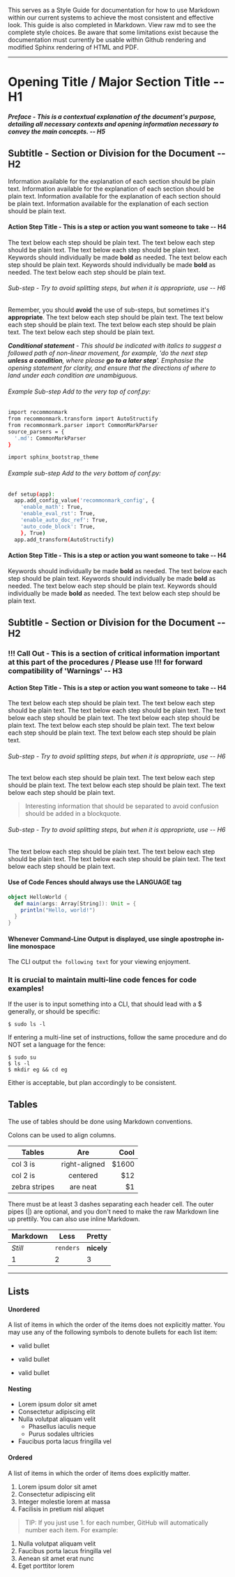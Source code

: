This serves as a Style Guide for documentation for how to use Markdown within our current systems to achieve the most consistent and effective look. This guide is also completed in Markdown. View raw md to see the complete style choices. Be aware that some limitations exist because the documentation must currently be usable within Github rendering and modified Sphinx rendering of HTML and PDF.

---

# Opening Title / Major Section Title -- H1

##### Preface - This is a contextual explanation of the document's purpose, detailing all necessary contexts and opening information necessary to convey the main concepts. -- H5

## Subtitle - Section or Division for the Document -- H2

Information available for the explanation of each section should be plain text. Information available for the explanation of each section should be plain text. Information available for the explanation of each section should be plain text. Information available for the explanation of each section should be plain text.

#### Action Step Title - This is a step or action you want someone to take -- H4

The text below each step should be plain text. The text below each step should be plain text. The text below each step should be plain text. Keywords should individually be made **bold** as needed. The text below each step should be plain text. Keywords should individually be made **bold** as needed. The text below each step should be plain text. 

###### Sub-step - Try to avoid splitting steps, but when it is appropriate, use -- H6

Remember, you should **avoid** the use of sub-steps, but sometimes it's **appropriate**. The text below each step should be plain text. The text below each step should be plain text. The text below each step should be plain text. The text below each step should be plain text. 

_**Conditional statement** - This should be indicated with italics to suggest a followed path of non-linear movement, for example, 'do the next step **unless a condition**, where please **go to a later step**'. Emphasise the opening statement for clarity, and ensure that the directions of where to land under each condition are unambiguous._

###### Example Sub-step Add to the very top of conf.py:

```sh
import recommonmark
from recommonmark.transform import AutoStructify 
from recommonmark.parser import CommonMarkParser 
source_parsers = { 
  '.md': CommonMarkParser
}

import sphinx_bootstrap_theme
```

###### Example sub-step Add to the very bottom of conf.py:

```sh
def setup(app): 
  app.add_config_value('recommonmark_config', {
    'enable_math': True, 
    'enable_eval_rst': True, 
    'enable_auto_doc_ref': True, 
    'auto_code_block': True,
    }, True) 
  app.add_transform(AutoStructify)
```

#### Action Step Title - This is a step or action you want someone to take -- H4

Keywords should individually be made **bold** as needed. The text below each step should be plain text. Keywords should individually be made **bold** as needed. The text below each step should be plain text. Keywords should individually be made **bold** as needed. The text below each step should be plain text.

## Subtitle - Section or Division for the Document -- H2

### !!! Call Out - This is a section of critical information important at this part of the procedures / Please use !!! for forward compatibility of 'Warnings' -- H3

#### Action Step Title - This is a step or action you want someone to take -- H4

The text below each step should be plain text. The text below each step should be plain text. The text below each step should be plain text. The text below each step should be plain text. The text below each step should be plain text. The text below each step should be plain text. The text below each step should be plain text. The text below each step should be plain text. 

###### Sub-step - Try to avoid splitting steps, but when it is appropriate, use -- H6

The text below each step should be plain text. The text below each step should be plain text. The text below each step should be plain text. The text below each step should be plain text. 

> Interesting information that should be separated to avoid confusion should be added in a blockquote. 

###### Sub-step - Try to avoid splitting steps, but when it is appropriate, use -- H6

The text below each step should be plain text. The text below each step should be plain text. The text below each step should be plain text. The text below each step should be plain text. 

#### Use of Code Fences should always use the LANGUAGE tag

```scala
object HelloWorld {
  def main(args: Array[String]): Unit = {
    println("Hello, world!")
  }
}
```

#### Whenever Command-Line Output is displayed, use single apostrophe in-line monospace

The CLI output `the following text` for your viewing enjoyment.

### It is crucial to maintain multi-line code fences for code examples!

If the user is to input something into a CLI, that should lead with a $ generally, or should be specific:

` $ sudo ls -l `

If entering a multi-line set of instructions, follow the same procedure and do NOT set a language for the fence:

```
$ sudo su
$ ls -l
$ mkdir eg && cd eg
```

Either is acceptable, but plan accordingly to be consistent.

## Tables

The use of tables should be done using Markdown conventions.

Colons can be used to align columns.

| Tables        | Are           | Cool  |
| ------------- |:-------------:| -----:|
| col 3 is      | right-aligned | $1600 |
| col 2 is      | centered      |   $12 |
| zebra stripes | are neat      |    $1 |

There must be at least 3 dashes separating each header cell.
The outer pipes (|) are optional, and you don't need to make the 
raw Markdown line up prettily. You can also use inline Markdown.

Markdown | Less | Pretty
--- | --- | ---
*Still* | `renders` | **nicely**
1 | 2 | 3

---

## Lists

#### Unordered

A list of items in which the order of the items does not explicitly matter. You may use any of the following symbols to denote bullets for each list item:

* valid bullet
- valid bullet
+ valid bullet

#### Nesting

+ Lorem ipsum dolor sit amet
+ Consectetur adipiscing elit
+ Nulla volutpat aliquam velit
  - Phasellus iaculis neque
  - Purus sodales ultricies
+ Faucibus porta lacus fringilla vel

#### Ordered

A list of items in which the order of items does explicitly matter.

1. Lorem ipsum dolor sit amet
2. Consectetur adipiscing elit
3. Integer molestie lorem at massa
4. Facilisis in pretium nisl aliquet

> TIP: If you just use 1. for each number, GitHub will automatically number each item. For example:

1. Nulla volutpat aliquam velit
1. Faucibus porta lacus fringilla vel
1. Aenean sit amet erat nunc
1. Eget porttitor lorem
